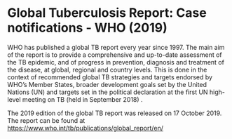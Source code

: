 # Global Tuberculosis Report: Case notifications - WHO (2019)

WHO has published a global TB report every year since 1997. The main aim of the report is to provide a comprehensive and up-to-date assessment of the TB epidemic, and of progress in prevention, diagnosis and treatment of the disease, at global, regional and country levels. This is done in the context of recommended global TB strategies and targets endorsed by WHO’s Member States, broader development goals set by the United Nations (UN) and targets set in the political declaration at the first UN high-level meeting on TB (held in September 2018) .

The 2019 edition of the global TB report was released on 17 October 2019. 
The report can be found at https://www.who.int/tb/publications/global_report/en/